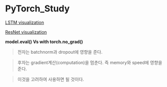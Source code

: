 # PyTorch_Study


[LSTM visualization](https://www.youtube.com/watch?v=8HyCNIVRbSU&feature=youtu.be)

[ResNet visualization](http://ethereon.github.io/netscope/#/gist/db945b393d40bfa26006)


**model.eval() Vs with torch.no_grad()**

> 전자는 batchnorm과 dropout에 영향을 준다.

> 후자는 gradient계산(computation)을 멈춘다. 즉 memory와 speed에 영향을 준다.

>이것을 고려하여 사용하면 될 것이다.

